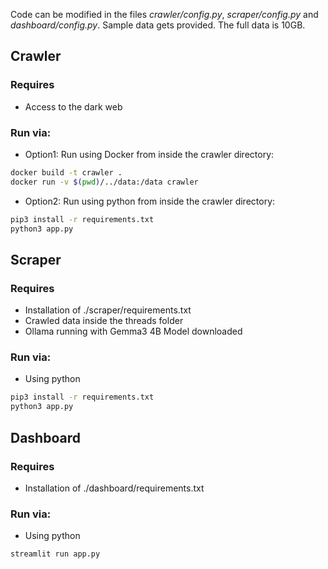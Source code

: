 Code can be modified in the files _crawler/config.py_, _scraper/config.py_ and _dashboard/config.py_.
Sample data gets provided. The full data is 10GB.

## Crawler
### Requires
- Access to the dark web

### Run via:
- Option1: Run using Docker from inside the crawler directory:
```bash
docker build -t crawler .
docker run -v $(pwd)/../data:/data crawler
```
- Option2: Run using python from inside the crawler directory:
```bash
pip3 install -r requirements.txt
python3 app.py
```

## Scraper
### Requires
- Installation of ./scraper/requirements.txt
- Crawled data inside the threads folder
- Ollama running with Gemma3 4B Model downloaded

### Run via:
- Using python
```bash
pip3 install -r requirements.txt 
python3 app.py
```

## Dashboard
### Requires
- Installation of ./dashboard/requirements.txt

### Run via:
- Using python
```bash
streamlit run app.py
```
